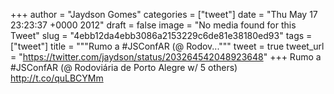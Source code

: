 
+++
author = "Jaydson Gomes"
categories = ["tweet"]
date = "Thu May 17 23:23:37 +0000 2012"
draft = false
image = "No media found for this Tweet"
slug = "4ebb12da4ebb3086a2153229c6de81e38180ed93"
tags = ["tweet"]
title = """Rumo a #JSConfAR (@ Rodov..."""
tweet = true
tweet_url = "https://twitter.com/jaydson/status/203264542048923648"
+++
Rumo a #JSConfAR (@ Rodoviária de Porto Alegre w/ 5 others) http://t.co/quLBCYMm
